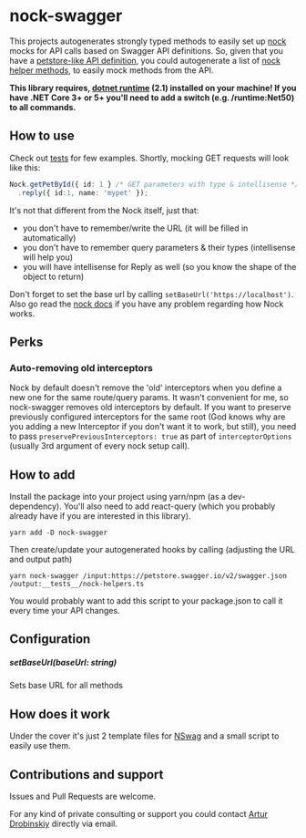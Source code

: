# nock-swagger
This projects autogenerates strongly typed methods to easily set up [nock](https://github.com/nock/nock) mocks for API calls based on Swagger API definitions.
So, given that you have a [petstore-like API definition](https://petstore.swagger.io/), you could autogenerate a list of [nock helper methods](https://github.com/Shaddix/nock-swagger/blob/master/examples/pet-client/src/_tests/nock-helpers.ts), to easily mock methods from the API.


****This library requires, [dotnet runtime](https://dotnet.microsoft.com/download/dotnet/2.1) (2.1) installed on your machine! If you have .NET Core 3+ or 5+ you'll need to add a switch (e.g. /runtime:Net50) to all commands.****
## How to use
Check out [tests](https://github.com/Shaddix/nock-swagger/blob/963de857fd6abbe42ad1172f47cd118b2efe3a05/examples/pet-client/src/_tests/App.test.tsx#L11) for few examples.
Shortly, mocking GET requests will look like this:
```ts
Nock.getPetById({ id: 1 } /* GET parameters with type & intellisense */)
  .reply({ id:1, name: 'mypet' });
```
It's not that different from the Nock itself, just that:
- you don't have to remember/write the URL (it will be filled in automatically)
- you don't have to remember query parameters & their types (intellisense will help you)
- you will have intellisense for Reply as well (so you know the shape of the object to return)

Don't forget to set the base url by calling `setBaseUrl('https://localhost')`.
Also go read the [nock docs](https://github.com/nock/nock#nock) if you have any problem regarding how Nock works.

## Perks
### Auto-removing old interceptors 
Nock by default doesn't remove the 'old' interceptors when you define a new one for the same route/query params.
It wasn't convenient for me, so nock-swagger removes old interceptors by default.
If you want to preserve previously configured interceptors for the same root (God knows why are you adding a new Interceptor if you don't want it to work, but still),
you need to pass `preservePreviousInterceptors: true` as part of `interceptorOptions` (usually 3rd argument of every nock setup call).

## How to add
Install the package into your project using yarn/npm (as a dev-dependency). You'll also need to add react-query (which you probably already have if you are interested in this library).
```
yarn add -D nock-swagger
```
Then create/update your autogenerated hooks by calling (adjusting the URL and output path)
```
yarn nock-swagger /input:https://petstore.swagger.io/v2/swagger.json /output:__tests__/nock-helpers.ts
```
You would probably want to add this script to your package.json to call it every time your API changes.

## Configuration
##### setBaseUrl(baseUrl: string)
Sets base URL for all methods

## How does it work
Under the cover it's just 2 template files for [NSwag](https://github.com/RicoSuter/NSwag) and a small script to easily use them.

## Contributions and support
Issues and Pull Requests are welcome.

For any kind of private consulting or support you could contact [Artur Drobinskiy](https://github.com/Shaddix) directly via email.
